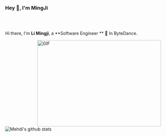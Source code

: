 

### Hey 👋, I'm MingJi

<br />
<br />

Hi there, I'm **Li Mingji**, a **Software Engineer ** 🚀 In ByteDance. 

<img align="right" alt="GIF" src="https://i.pinimg.com/originals/e4/26/70/e426702edf874b181aced1e2fa5c6cde.gif" width=400 height=280/>

![Mehdi's github stats](https://github-readme-stats.vercel.app/api?username=SwanSpouse&show_icons=true&hide_border=true)

<!--
**SwanSpouse/SwanSpouse** is a ✨ _special_ ✨ repository because its `README.md` (this file) appears on your GitHub profile.

Here are some ideas to get you started:

- 🔭 I’m currently working on ...
- 🌱 I’m currently learning ...
- 👯 I’m looking to collaborate on ...
- 🤔 I’m looking for help with ...
- 💬 Ask me about ...
- 📫 How to reach me: ...
- 😄 Pronouns: ...
- ⚡ Fun fact: ...
-->
